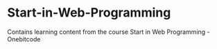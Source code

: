 # Start-in-Web-Programming
Contains learning content from the course Start in Web Programming - Onebitcode
